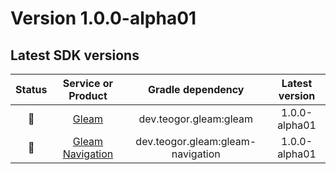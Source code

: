 [//]: # (This file was automatically generated - do not edit)

# Version 1.0.0-alpha01

## Latest SDK versions

| Status |                   Service or Product                    |         Gradle dependency         | Latest version |
|:------:|:-------------------------------------------------------:|:---------------------------------:|:--------------:|
|   🧪   |            [Gleam](../../../reference/gleam)            |      dev.teogor.gleam:gleam       | 1.0.0-alpha01  |
|   🧪   | [Gleam Navigation](../../../reference/gleam-navigation) | dev.teogor.gleam:gleam-navigation | 1.0.0-alpha01  |
